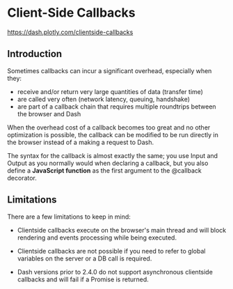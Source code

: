 # Client-Side Callbacks

<https://dash.plotly.com/clientside-callbacks>

## Introduction

Sometimes callbacks can incur a significant overhead, especially when they:

- receive and/or return very large quantities of data (transfer time)
- are called very often (network latency, queuing, handshake)
- are part of a callback chain that requires multiple roundtrips between the browser and Dash

When the overhead cost of a callback becomes too great and no other optimization is possible, the callback can be modified to be run directly in the browser instead of a making a request to Dash.

The syntax for the callback is almost exactly the same; you use Input and Output as you normally would when declaring a callback, but you also define a **JavaScript function** as the first argument to the @callback decorator.

## Limitations

There are a few limitations to keep in mind:

- Clientside callbacks execute on the browser's main thread and will block rendering and events processing while being executed.

- Clientside callbacks are not possible if you need to refer to global variables on the server or a DB call is required.

- Dash versions prior to 2.4.0 do not support asynchronous clientside callbacks and will fail if a Promise is returned.
